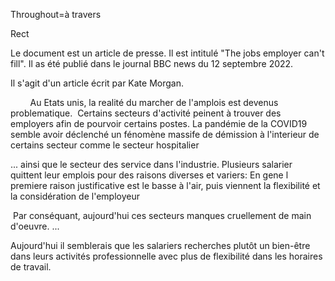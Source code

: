 

Throughout=à travers

Rect

Le document est un article de presse.
Il est intitulé "The jobs employer can't fill".
Il as été publié dans le journal BBC news
du 12 septembre 2022.

I‎‎l s'agit d'un article écrit par Kate Morgan.

‎‎ ‎‎ ‎‎ ‎‎ ‎‎ ‎‎ ‎‎ ‎‎ Au Etats unis, la realité du marcher de l'amplois est devenus problematique.
‎‎ ‎Certains secteurs d'activité peinent à trouver des employers afin de pourvoir certains
postes.
La pandémie de la COVID19
semble avoir déclenché un fénomène massife de démission
à l'interieur de certains secteur comme le secteur hospitalier 

... ainsi que le secteur des service dans l'industrie.
Plusieurs salarier quittent leur emplois pour des raisons diverses et variers:
En gene l premiere raison justificative est le basse à l'air, puis viennent la flexibilité et la considération de l'employeur

‎‎         Par conséquant, aujourd'hui ces secteurs manques cruellement de main d'oeuvre.
...


Aujourd'hui il semblerais que les salariers recherches plutôt un bien-être dans leurs activités professionnelle avec  plus de flexibilité dans les horaires de travail.